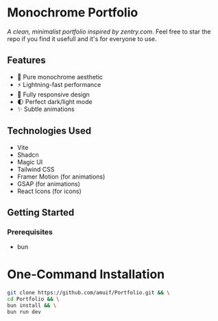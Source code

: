 # Monochrome Portfolio 
*A clean, minimalist portfolio inspired by zentry.com*. Feel free to star the repo if you find it usefull and it's for everyone to use.

## Features
- 🖤 Pure monochrome aesthetic
- ⚡ Lightning-fast performance
- 📱 Fully responsive design
- 🌓 Perfect dark/light mode
- ✨ Subtle animations

## Technologies Used
- Vite
- Shadcn
- Magic UI
- Tailwind CSS
- Framer Motion (for animations)
- GSAP (for animations)
- React Icons (for icons)
  

## Getting Started

### Prerequisites
- bun

# One-Command Installation

```bash
git clone https://github.com/amuif/Portfolio.git && \
cd Portfolio && \
bun install && \
bun run dev
